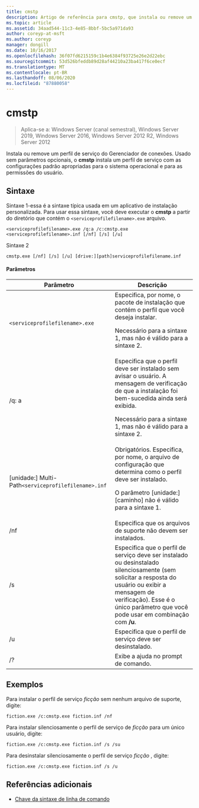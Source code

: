 ```yaml
---
title: cmstp
description: Artigo de referência para cmstp, que instala ou remove um perfil de serviço do Gerenciador de conexões.
ms.topic: article
ms.assetid: 34aad544-11c3-4e85-8bbf-5bc5a971da93
author: coreyp-at-msft
ms.author: coreyp
manager: dongill
ms.date: 10/16/2017
ms.openlocfilehash: 36f07fd6215159c1b4e6384f93725e26e2d22ebc
ms.sourcegitcommit: 53d526bfeddb89d28af44210a23ba417f6ce0ecf
ms.translationtype: MT
ms.contentlocale: pt-BR
ms.lasthandoff: 08/06/2020
ms.locfileid: "87880058"
---
```

# <a name="cmstp"></a>cmstp

> Aplica-se a: Windows Server (canal semestral), Windows Server 2019, Windows Server 2016, Windows Server 2012 R2, Windows Server 2012

Instala ou remove um perfil de serviço do Gerenciador de conexões. Usado sem parâmetros opcionais, o **cmstp** instala um perfil de serviço com as configurações padrão apropriadas para o sistema operacional e para as permissões do usuário.

## <a name="syntax"></a>Sintaxe

Sintaxe 1-essa é a sintaxe típica usada em um aplicativo de instalação personalizada. Para usar essa sintaxe, você deve executar o **cmstp** a partir do diretório que contém o `<serviceprofilefilename>.exe` arquivo.

```
<serviceprofilefilename>.exe /q:a /c:cmstp.exe <serviceprofilefilename>.inf [/nf] [/s] [/u]
```

Sintaxe 2
```
cmstp.exe [/nf] [/s] [/u] [drive:][path]serviceprofilefilename.inf
```

#### <a name="parameters"></a>Parâmetros
| Parâmetro | Descrição |
| --------- | ----------- |
| `<serviceprofilefilename>.exe` | Especifica, por nome, o pacote de instalação que contém o perfil que você deseja instalar.<p>Necessário para a sintaxe 1, mas não é válido para a sintaxe 2. |
| /q: a | Especifica que o perfil deve ser instalado sem avisar o usuário. A mensagem de verificação de que a instalação foi bem-sucedida ainda será exibida.<p>Necessário para a sintaxe 1, mas não é válido para a sintaxe 2. |
| [unidade:] Multi-Path`<serviceprofilefilename>.inf` | Obrigatórios. Especifica, por nome, o arquivo de configuração que determina como o perfil deve ser instalado.<p>O parâmetro [unidade:] [caminho] não é válido para a sintaxe 1. |
| /nf | Especifica que os arquivos de suporte não devem ser instalados. |
| /s | Especifica que o perfil de serviço deve ser instalado ou desinstalado silenciosamente (sem solicitar a resposta do usuário ou exibir a mensagem de verificação). Esse é o único parâmetro que você pode usar em combinação com **/u**.|
| /u | Especifica que o perfil de serviço deve ser desinstalado. |
| /? | Exibe a ajuda no prompt de comando. |

## <a name="examples"></a>Exemplos

Para instalar o perfil de serviço *ficção* sem nenhum arquivo de suporte, digite:

```
fiction.exe /c:cmstp.exe fiction.inf /nf
```

Para instalar silenciosamente o perfil de serviço de *ficção* para um único usuário, digite:

```
fiction.exe /c:cmstp.exe fiction.inf /s /su
```

Para desinstalar silenciosamente o perfil de serviço *ficção* , digite:

```
fiction.exe /c:cmstp.exe fiction.inf /s /u
```

## <a name="additional-references"></a>Referências adicionais

- [Chave da sintaxe de linha de comando](command-line-syntax-key.md)
